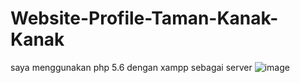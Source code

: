 # Website-Profile-Taman-Kanak-Kanak
saya menggunakan php 5.6 dengan xampp sebagai server 
![image](https://user-images.githubusercontent.com/37375461/154831594-627eff65-fcd2-405d-a250-29a879a362c2.png)
